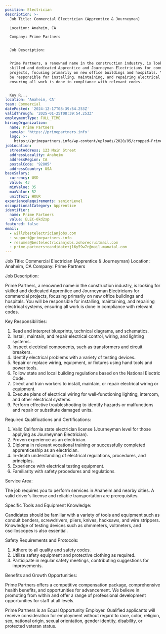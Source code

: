 ```yaml
---
position: Electrician
description: >-
  Job Title: Commercial Electrician (Apprentice & Journeyman)

  Location: Anaheim, CA

  Company: Prime Partners


  Job Description:


  Prime Partners, a renowned name in the construction industry, is looking for
  skilled and dedicated Apprentice and Journeyman Electricians for commercial
  projects, focusing primarily on new office buildings and hospitals. You will
  be responsible for installing, maintaining, and repairing electrical systems,
  ensuring all work is done in compliance with relevant codes.


  Key R...
location: 'Anaheim, CA'
team: Commercial
datePosted: '2024-12-17T08:39:54.253Z'
validThrough: '2025-01-25T08:39:54.253Z'
employmentType: FULL_TIME
hiringOrganization:
  name: Prime Partners
  sameAs: 'https://primepartners.info'
  logo: >-
    https://primepartners.info/wp-content/uploads/2020/05/cropped-Prime-Partners-Logo-NO-BG-1-1.png
jobLocation:
  streetAddress: 123 Main Street
  addressLocality: Anaheim
  addressRegion: CA
  postalCode: '92805'
  addressCountry: USA
baseSalary:
  currency: USD
  value: 43
  minValue: 35
  maxValue: 52
  unitText: HOUR
experienceRequirements: seniorLevel
occupationalCategory: Apprentice
identifier:
  name: Prime Partners
  value: ELEC-0kd2xp
featured: false
email:
  - will@bestelectricianjobs.com
  - support@primepartners.info
  - resumes@bestelectricianjobs.zohorecruitmail.com
  - prime.partners+candidate+jl6y59w7r@mail.manatal.com
---
```




Job Title: Commercial Electrician (Apprentice & Journeyman)
Location: Anaheim, CA
Company: Prime Partners

Job Description:

Prime Partners, a renowned name in the construction industry, is looking for skilled and dedicated Apprentice and Journeyman Electricians for commercial projects, focusing primarily on new office buildings and hospitals. You will be responsible for installing, maintaining, and repairing electrical systems, ensuring all work is done in compliance with relevant codes.

Key Responsibilities:

1. Read and interpret blueprints, technical diagrams, and schematics.
2. Install, maintain, and repair electrical control, wiring, and lighting systems.
3. Inspect electrical components, such as transformers and circuit breakers.
4. Identify electrical problems with a variety of testing devices.
5. Repair or replace wiring, equipment, or fixtures using hand tools and power tools.
6. Follow state and local building regulations based on the National Electric Code.
7. Direct and train workers to install, maintain, or repair electrical wiring or equipment.
8. Execute plans of electrical wiring for well-functioning lighting, intercom, and other electrical systems.
9. Perform effective troubleshooting to identify hazards or malfunctions and repair or substitute damaged units.

Required Qualifications and Certifications:

1. Valid California state electrician license (Journeyman level for those applying as Journeyman Electrician).
2. Proven experience as an electrician.
3. Diploma in relevant vocational training or successfully completed apprenticeship as an electrician.
4. In-depth understanding of electrical regulations, procedures, and principles.
5. Experience with electrical testing equipment.
6. Familiarity with safety procedures and regulations.

Service Area:

The job requires you to perform services in Anaheim and nearby cities. A valid driver's license and reliable transportation are prerequisites.

Specific Tools and Equipment Knowledge:

Candidates should be familiar with a variety of tools and equipment such as conduit benders, screwdrivers, pliers, knives, hacksaws, and wire strippers. Knowledge of testing devices such as ohmmeters, voltmeters, and oscilloscopes is also essential.

Safety Requirements and Protocols:

1. Adhere to all quality and safety codes.
2. Utilize safety equipment and protective clothing as required.
3. Participate in regular safety meetings, contributing suggestions for improvements.

Benefits and Growth Opportunities:

Prime Partners offers a competitive compensation package, comprehensive health benefits, and opportunities for advancement. We believe in promoting from within and offer a range of professional development opportunities for staff at all levels.

Prime Partners is an Equal Opportunity Employer. Qualified applicants will receive consideration for employment without regard to race, color, religion, sex, national origin, sexual orientation, gender identity, disability, or protected veteran status.
